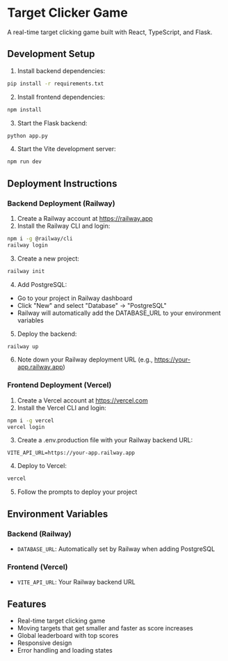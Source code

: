 # Target Clicker Game

A real-time target clicking game built with React, TypeScript, and Flask.

## Development Setup

1. Install backend dependencies:
```bash
pip install -r requirements.txt
```

2. Install frontend dependencies:
```bash
npm install
```

3. Start the Flask backend:
```bash
python app.py
```

4. Start the Vite development server:
```bash
npm run dev
```

## Deployment Instructions

### Backend Deployment (Railway)

1. Create a Railway account at https://railway.app
2. Install the Railway CLI and login:
```bash
npm i -g @railway/cli
railway login
```

3. Create a new project:
```bash
railway init
```

4. Add PostgreSQL:
- Go to your project in Railway dashboard
- Click "New" and select "Database" -> "PostgreSQL"
- Railway will automatically add the DATABASE_URL to your environment variables

5. Deploy the backend:
```bash
railway up
```

6. Note down your Railway deployment URL (e.g., https://your-app.railway.app)

### Frontend Deployment (Vercel)

1. Create a Vercel account at https://vercel.com
2. Install the Vercel CLI and login:
```bash
npm i -g vercel
vercel login
```

3. Create a .env.production file with your Railway backend URL:
```
VITE_API_URL=https://your-app.railway.app
```

4. Deploy to Vercel:
```bash
vercel
```

5. Follow the prompts to deploy your project

## Environment Variables

### Backend (Railway)
- `DATABASE_URL`: Automatically set by Railway when adding PostgreSQL

### Frontend (Vercel)
- `VITE_API_URL`: Your Railway backend URL

## Features
- Real-time target clicking game
- Moving targets that get smaller and faster as score increases
- Global leaderboard with top scores
- Responsive design
- Error handling and loading states